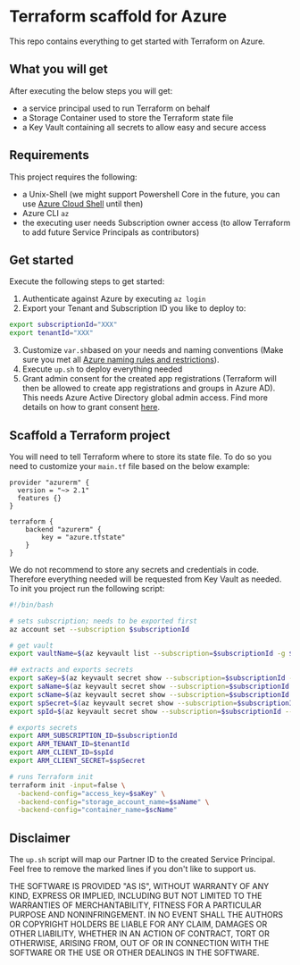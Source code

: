 # Terraform scaffold for Azure

This repo contains everything to get started with Terraform on Azure.

## What you will get

After executing the below steps you will get:
* a service principal used to run Terraform on behalf
* a Storage Container used to store the Terraform state file
* a Key Vault containing all secrets to allow easy and secure access

## Requirements

This project requires the following:
* a Unix-Shell (we might support Powershell Core in the future, you can use [Azure Cloud Shell](http://shell.azure.com/) until then)
* Azure CLI `az`
* the executing user needs Subscription owner access (to allow Terraform to add future Service Principals as contributors)

## Get started

Execute the following steps to get started:
1. Authenticate against Azure by executing `az login`
2. Export your Tenant and Subscription ID you like to deploy to:
``` Bash
export subscriptionId="XXX"
export tenantId="XXX"
```
3. Customize `var.sh`based on your needs and naming conventions (Make sure you met all [Azure naming rules and restrictions](https://docs.microsoft.com/azure/azure-resource-manager/management/resource-name-rules)).
4. Execute `up.sh` to deploy everything needed
5. Grant admin consent for the created app registrations (Terraform will then be allowed to create app registrations and groups in Azure AD). This needs Azure Active Directory global admin access. Find more details on how to grant consent [here](https://docs.microsoft.com/en-us/azure/active-directory/manage-apps/grant-admin-consent).

## Scaffold a Terraform project

You will need to tell Terraform where to store its state file. To do so you need to customize your `main.tf` file based on the below example:
```
provider "azurerm" {
  version = "~> 2.1"
  features {}
}

terraform {
    backend "azurerm" {
        key = "azure.tfstate"
    }
}
```

We do not recommend to store any secrets and credentials in code. Therefore everything needed will be requested from Key Vault as needed. To init you project run the following script:
``` Bash
#!/bin/bash

# sets subscription; needs to be exported first
az account set --subscription $subscriptionId

# get vault
export vaultName=$(az keyvault list --subscription=$subscriptionId -g $rg -o tsv | awk '{print $3}')

## extracts and exports secrets
export saKey=$(az keyvault secret show --subscription=$subscriptionId --vault-name="$vaultName" --name sa-key -o tsv | awk '{print $5}')
export saName=$(az keyvault secret show --subscription=$subscriptionId --vault-name="$vaultName" --name sa-name -o tsv | awk '{print $5}')
export scName=$(az keyvault secret show --subscription=$subscriptionId --vault-name="$vaultName" --name sc-name -o tsv | awk '{print $5}')
export spSecret=$(az keyvault secret show --subscription=$subscriptionId --vault-name="$vaultName" --name sp-secret -o tsv | awk '{print $5}')
export spId=$(az keyvault secret show --subscription=$subscriptionId --vault-name="$vaultName" --name sp-id -o tsv | awk '{print $5}')

# exports secrets
export ARM_SUBSCRIPTION_ID=$subscriptionId
export ARM_TENANT_ID=$tenantId
export ARM_CLIENT_ID=$spId
export ARM_CLIENT_SECRET=$spSecret

# runs Terraform init
terraform init -input=false \
  -backend-config="access_key=$saKey" \
  -backend-config="storage_account_name=$saName" \
  -backend-config="container_name=$scName"
```

## Disclaimer

The `up.sh` script will map our Partner ID to the created Service Principal. Feel free to remove the marked lines if you don't like to support us.

THE SOFTWARE IS PROVIDED "AS IS", WITHOUT WARRANTY OF ANY KIND, EXPRESS OR IMPLIED, INCLUDING BUT NOT LIMITED TO THE WARRANTIES OF MERCHANTABILITY, FITNESS FOR A PARTICULAR PURPOSE AND NONINFRINGEMENT. IN NO EVENT SHALL THE AUTHORS OR COPYRIGHT HOLDERS BE LIABLE FOR ANY CLAIM, DAMAGES OR OTHER LIABILITY, WHETHER IN AN ACTION OF CONTRACT, TORT OR OTHERWISE, ARISING FROM, OUT OF OR IN CONNECTION WITH THE SOFTWARE OR THE USE OR OTHER DEALINGS IN THE SOFTWARE.


